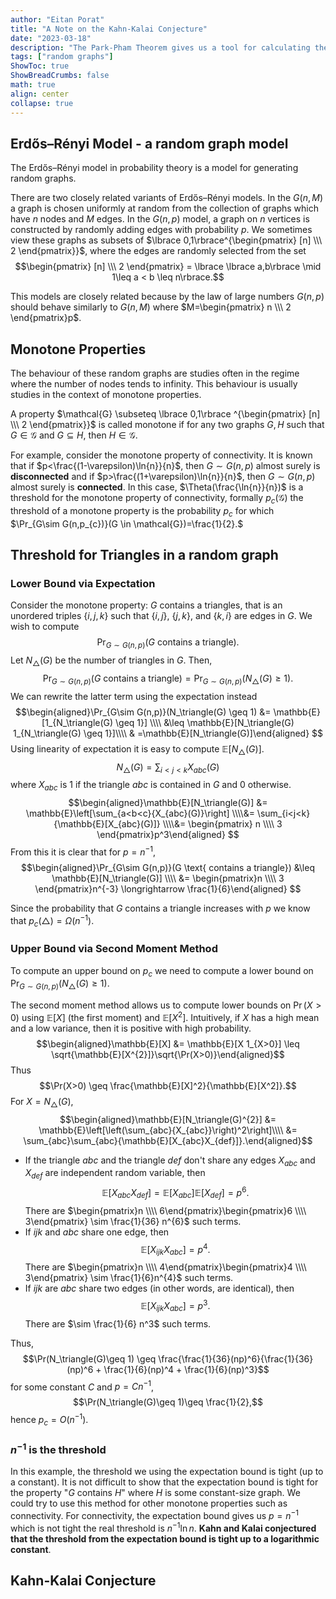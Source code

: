 ```yaml
---
author: "Eitan Porat"
title: "A Note on the Kahn-Kalai Conjecture"
date: "2023-03-18"
description: "The Park-Pham Theorem gives us a tool for calculating the thresholds of graph properties. In this blog post we attempt to give a clear explanation of the proof, focusing on intuition and concrete examples."
tags: ["random graphs"]
ShowToc: true
ShowBreadCrumbs: false
math: true
align: center
collapse: true
---
```

## Erdős–Rényi Model - a random graph model
The Erdős–Rényi model in probability theory is a model for generating random graphs. 

There are two closely related variants of Erdős–Rényi models. In the $G(n,M)$ a graph is chosen uniformly at random from the collection of graphs which have $n$ nodes and $M$ edges. In the $G(n,p)$ model, a graph on $n$ vertices is constructed by randomly adding edges with probability $p$. 
We sometimes view these graphs as subsets of $\lbrace 0,1\rbrace^{\begin{pmatrix}
  [n] \\\
  2
\end{pmatrix}}$, where the edges are randomly selected from the set $$\begin{pmatrix}
  [n] \\\
  2
\end{pmatrix} = \lbrace \lbrace a,b\rbrace \mid 1\leq a < b \leq n\rbrace.$$

This models are closely related because by the law of large numbers $G(n,p)$ should behave similarly to $G(n,
M)$ where $M=\begin{pmatrix}
  n \\\
  2
\end{pmatrix}p$.

## Monotone Properties
The behaviour of these random graphs are studies often in the regime where the number of nodes tends to infinity. This behaviour is usually studies in the context of monotone properties. 

A property $\mathcal{G} \subseteq \lbrace 0,1\rbrace ^{\begin{pmatrix}
  [n] \\\
  2
\end{pmatrix}}$ is called monotone if for any two graphs $G,H$ such that $G \in \mathcal{G}$ and $G \subseteq H$, then $H \in \mathcal{G}.$ 

For example, consider the monotone property of connectivity. It is known that if $p<\frac{(1-\varepsilon)\ln{n}}{n}$, then $G\sim G(n,p)$ almost surely is **disconnected** and if $p>\frac{(1+\varepsilon)\ln{n}}{n}$, then $G\sim G(n,p)$ almost surely is **connected**. In this case, $\Theta(\frac{\ln{n}}{n})$ is a threshold for the monotone property of connectivity, formally $p_{c}(\mathcal{G})$ the threshold of a monotone property is the probability $p_{c}$ for which $\Pr_{G\sim G(n,p_{c})}(G \in \mathcal{G})=\frac{1}{2}.$

## Threshold for Triangles in a random graph

### Lower Bound via Expectation
Consider the monotone property: $G$ contains a triangles, that is an unordered triples $\lbrace i, j, k \rbrace$ such that $\lbrace i, j \rbrace$, $\lbrace j, k \rbrace$, and $\lbrace k, i \rbrace$ are edges in $G$.
We wish to compute $$\Pr_{G\sim G(n,p)}(G \text { contains a triangle}).$$ Let $N_\triangle(G)$ be the number of triangles in $G$. Then, $$\Pr_{G\sim G(n,p)}(G \text { contains a triangle}) = \Pr_{G\sim G(n,p)}(N_\triangle(G) \geq 1).$$ We can rewrite the latter term using the expectation instead $$\begin{aligned}\Pr_{G\sim G(n,p)}(N_\triangle(G) \geq 1) &= \mathbb{E}[1_{N_\triangle(G) \geq 1}] \\\\
&\leq \mathbb{E}[N_\triangle(G) 1_{N_\triangle(G) \geq 1}]\\\\ & =\mathbb{E}[N_\triangle(G)]\end{aligned} $$ Using linearity of expectation it is easy to compute $\mathbb{E}[N_\triangle(G)]$. $$N_\triangle(G)=\sum_{i<j<k}{X_{abc}}(G)$$
where $X_{abc}$ is $1$ if the triangle $abc$ is contained in $G$ and $0$ otherwise. $$\begin{aligned}\mathbb{E}[N_\triangle(G)] &= \mathbb{E}\left[\sum_{a<b<c}{X_{abc}(G)}\right] \\\\&= \sum_{i<j<k}{\mathbb{E}[X_{abc}(G)]} \\\\&= \begin{pmatrix} n \\\\ 3 \end{pmatrix}p^3\end{aligned}  $$ From this it is clear that for $p = n^{-1}$, $$\begin{aligned}\Pr_{G\sim G(n,p)}(G \text{ contains a triangle}) &\leq \mathbb{E}[N_\triangle(G)] \\\\ &= \begin{pmatrix}n \\\\ 3 \end{pmatrix}n^{-3} \longrightarrow \frac{1}{6}\end{aligned} $$

Since the probability that $G$ contains a triangle increases with $p$ we know that $p_{c}(\triangle) = \Omega(n^{-1}).$

### Upper Bound via Second Moment Method
To compute an upper bound on $p_{c}$ we need to compute a lower bound on $\Pr_{G\sim G(n,p)}(N_\triangle(G) \geq 1)$. 

The second moment method allows us to compute lower bounds on $\Pr(X > 0)$ using $\mathbb{E}[X]$ (the first moment) and $\mathbb{E}[X^{2}].$ Intuitively, if $X$ has a high mean and a low variance, then it is positive with high probability. $$\begin{aligned}\mathbb{E}[X] &= \mathbb{E}[X 1_{X>0}] \leq \sqrt{\mathbb{E}[X^{2}]}\sqrt{\Pr(X>0)}\end{aligned}$$ Thus $$\Pr(X>0) \geq \frac{\mathbb{E}[X]^2}{\mathbb{E}[X^2]}.$$ For $X=N_\triangle(G)$, $$\begin{aligned}\mathbb{E}[N_\triangle(G)^{2}] &= \mathbb{E}\left[\left(\sum_{abc}{X_{abc}}\right)^2\right]\\\\ &= \sum_{abc}\sum_{abc}{\mathbb{E}[X_{abc}X_{def}]}.\end{aligned}$$ 
* If the triangle $abc$ and the triangle $def$ don't share any edges $X_{abc}$ and $X_{def}$ are independent random variable, then $$\mathbb{E}[X_{abc} X_{def}] = \mathbb{E}[X_{abc}]\mathbb{E}[X_{def}] = p^6.$$ There are $\begin{pmatrix}n \\\\ 6\end{pmatrix}\begin{pmatrix}6 \\\\ 3\end{pmatrix} \sim \frac{1}{36} n^{6}$ such terms.
* If $ijk$ and $abc$ share one edge, then $$\mathbb{E}[X_{ijk} X_{abc}] = p^4.$$ There are $\begin{pmatrix}n \\\\ 4\end{pmatrix}\begin{pmatrix}4 \\\\ 3\end{pmatrix} \sim \frac{1}{6}n^{4}$ such terms.
* If $ijk$ are $abc$ share two edges (in other words, are identical), then $$\mathbb{E}[X_{ijk}X_{abc}] = p^{3}.$$ There are $\sim \frac{1}{6} n^3$ such terms.

Thus, $$\Pr(N_\triangle(G)\geq 1) \geq \frac{\frac{1}{36}(np)^6}{\frac{1}{36}(np)^6 + \frac{1}{6}(np)^4 + \frac{1}{6}(np)^3}$$ for some constant $C$ and $p=Cn^{-1}$, $$\Pr(N_\triangle(G)\geq 1)\geq \frac{1}{2},$$ hence $p_c = O(n^{-1}).$

### $n^{-1}$ is the threshold
In this example, the threshold we using the expectation bound is tight (up to a constant). It is not difficult to show that the expectation bound is tight for the property "$G$ contains $H$" where $H$ is some constant-size graph. We could try to use this method for other monotone properties such as connectivity. For connectivity, the expectation bound gives us $p = n^{-1}$ which is not tight the real threshold is $n^{-1}\ln n$. **Kahn and Kalai conjectured that the threshold from the expectation bound is tight up to a logarithmic constant**.

## Kahn-Kalai Conjecture